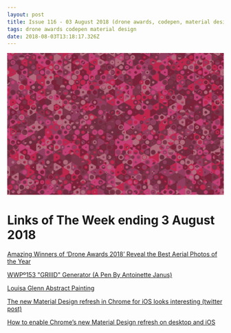 ```yaml
---
layout: post
title: Issue 116 - 03 August 2018 (drone awards, codepen, material design)
tags: drone awards codepen material design
date: 2018-08-03T13:18:17.326Z
---
```

![Louisa Glenn Abstract Painting](/assets/uploads/issue-116.png "Louisa Glenn Abstract Painting")

# Links of The Week ending 3 August 2018

<a href="https://mymodernmet.com/drone-awards-2018/" target="_blank">Amazing Winners of ‘Drone Awards 2018’ Reveal the Best Aerial Photos of the Year</a>

<a href="https://codepen.io/internette/full/yqpQpE/" target="_blank">WWPº153 "GRIIID" Generator (A Pen By Antoinette Janus)</a>

<a href="http://www.louisaglenn.com/work/" target="_blank">Louisa Glenn Abstract Painting</a>

<a href="https://twitter.com/tomwarren/status/1022248886398865408" target="_blank">The new Material Design refresh in Chrome for iOS looks interesting (twitter post)</a>

<a href="https://www.theverge.com/2018/7/26/17616112/how-to-chrome-material-design-refresh" target="_blank">How to enable Chrome’s new Material Design refresh on desktop and iOS</a>